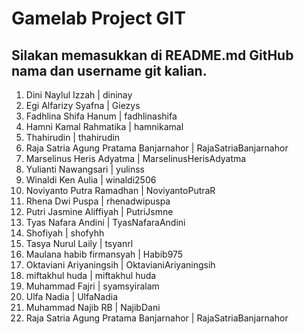 # Gamelab Project GIT

## Silakan memasukkan di README.md GitHub nama dan username git kalian.

1. Dini Naylul Izzah | dininay
2. Egi Alfarizy Syafna | Giezys
3. Fadhlina Shifa Hanum | fadhlinashifa
4. Hamni Kamal Rahmatika | hamnikamal
5. Thahirudin | thahirudin
6. Raja Satria Agung Pratama Banjarnahor | RajaSatriaBanjarnahor
7. Marselinus Heris Adyatma | MarselinusHerisAdyatma
8. Yulianti Nawangsari | yulinss
9. Winaldi Ken Aulia | winaldi2506
10. Noviyanto Putra Ramadhan | NoviyantoPutraR
11. Rhena Dwi Puspa | rhenadwipuspa
12. Putri Jasmine Aliffiyah | PutriJsmne
13. Tyas Nafara Andini | TyasNafaraAndini
14. Shofiyah | shofyhh
15. Tasya Nurul Laily | tsyanrl
16. Maulana habib firmansyah | Habib975
17. Oktaviani Ariyaningsih | OktavianiAriyaningsih
18. miftakhul huda | miftakhul huda
19. Muhammad Fajri | syamsyiralam
20. Ulfa Nadia | UlfaNadia
21. Muhammad Najib RB | NajibDani
22. Raja Satria Agung Pratama Banjarnahor | RajaSatriaBanjarnahor
